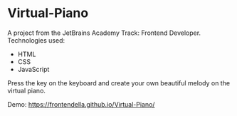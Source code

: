 # Virtual-Piano
 A project from the JetBrains Academy Track: Frontend Developer.
Technologies used: 

- HTML
- CSS
- JavaScript

Press the key on the keyboard and create your own beautiful melody on the virtual piano.

Demo: https://frontendella.github.io/Virtual-Piano/

